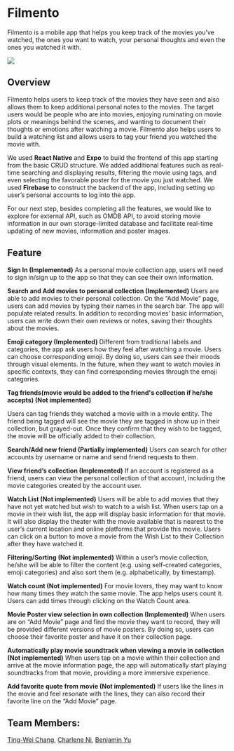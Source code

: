 
# Filmento

Filmento is a mobile app that helps you keep track of the movies you’ve watched, the ones you want to watch, your personal thoughts and even the ones you watched it with. 

![](https://i.imgur.com/orrlqMm.jpg)


## Overview
Filmento helps users to keep track of the movies they have seen and also allows them to keep additional personal notes to the movies. The target users would be people who are into movies, enjoying ruminating on movie plots or meanings behind the scenes, and wanting to document their thoughts or emotions after watching a movie. Filmento also helps users to build a watching list and allows users to tag your friend you watched the movie with. 

We used **React Native** and **Expo** to build the frontend of this app starting from the basic CRUD structure. We added additional features such as real-time searching and displaying results, filtering the movie using tags, and even selecting the favorable poster for the movie you just watched. We used **Firebase** to construct the backend of the app, including setting up user’s personal accounts to log into the app. 

For our next step, besides completing all the features, we would like to explore for external API, such as OMDB API, to avoid storing movie information in our own storage-limited database and facilitate real-time updating of new movies, information and poster images. 


## Feature

**Sign In (Implemented)**
As a personal movie collection app, users will need to sign in/sign up to the app so that they can see their own information.

**Search and Add movies to personal collection (Implemented)** 
Users are able to add movies to their personal collection. On the “Add Movie” page, users can add movies by typing their names in the search bar. The app will populate related results. In  addition to recording movies’ basic information, users can write down their own reviews or notes, saving their thoughts about the movies.

**Emoji category (Implemented)**
Different from traditional labels and categories, the app ask users how they feel after watching a movie. Users can choose corresponding emoji. By doing so, users can see their moods through visual elements. In the future, when they want to watch movies in specific contexts, they can find corresponding movies through the emoji categories.


**Tag friends(movie would be added to the friend's collection if he/she accepts) (Not implemented)**

Users can tag friends they watched a movie with in a movie entity. The friend being tagged will see the movie they are tagged in show up in their collection, but grayed-out. Once they confirm that they wish to be tagged, the movie will be officially added to their collection.

**Search/Add new friend (Partially implemented)**
Users can search for other accounts by username or name and send friend requests to them.

**View friend’s collection (Implemented)**
If an account is registered as a friend, users can view the personal collection of that account, including the movie categories created by the account user.

**Watch List (Not implemented)**
Users will be able to add movies that they have not yet watched but wish to watch to a wish list. When users tap on a movie in their wish list, the app will display basic information for that movie. It will also display the theater with the movie available that is nearest to the user’s current location and online platforms that provide this movie. Users can click on a button to move a movie from the Wish List to their Collection after they have watched it.

**Filtering/Sorting (Not implemented)**
Within a user’s movie collection, he/she will be able to filter the content (e.g. using self-created categories, emoji categories) and also sort them (e.g. alphabetically, by timestamp). 

**Watch count (Not implemented)**
For movie lovers, they may want to know how many times they watch the same movie. The app helps users count it. Users can add times through clicking on the Watch Count area.

**Movie Poster view selection in own collection (Implemented)**
When users are on “Add Movie” page and find the movie they want to record, they will be provided different versions of movie posters. By doing so, users can choose their favorite poster and have it on their collection page.

**Automatically play movie soundtrack when viewing a movie in collection (Not implemented)**
When users tap on a movie within their collection and arrive at the movie information page, the app will automatically start playing soundtracks from that movie, providing a more immersive experience.

**Add favorite quote from movie (Not implemented)**
If users like the lines in the movie and feel resonate with the lines, they can also record their favorite line on the “Add Movie” page.




## Team Members:
[Ting-Wei Chang](https://www.eronchang.com/), [Charlene Ni](https://www.charleneni.com/), [Benjamin Yu](https://www.linkedin.com/in/benjamin-tse-bung-yu-940677172/)
